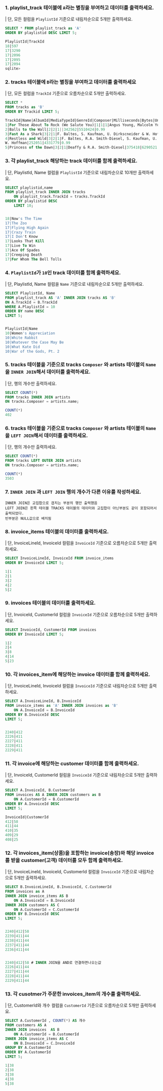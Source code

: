 ### 1. playlist_track 테이블에 `A`라는 별칭을 부여하고 데이터를 출력하세요.
| 단, 모든 컬럼을 `PlaylistId` 기준으로 내림차순으로 5개만 출력하세요.
```sql
SELECT * FROM playlist_track as 'A'
ORDER BY playlistid DESC LIMIT 5;

PlaylistId|TrackId
18|597
17|3290
17|2096
17|2095
17|2094
sqlite>
```


### 2. tracks 테이블에 `B`라는 별칭을 부여하고 데이터를 출력하세요
| 단, 모든 컬럼을 `TrackId` 기준으로 오름차순으로 5개만 출력하세요.
```sql
SELECT * 
FROM tracks as 'B'
ORDER BY Trackid LIMIT 5;

TrackId|Name|AlbumId|MediaTypeId|GenreId|Composer|Milliseconds|Bytes|UnitPrice        
1|For Those About To Rock (We Salute You)|1|1|1|Angus Young, Malcolm Young, Brian Johnson|343719|11170334|0.99
2|Balls to the Wall|2|2|1||342562|5510424|0.99
3|Fast As a Shark|3|2|1|F. Baltes, S. Kaufman, U. Dirkscneider & W. Hoffman|230619|3990994|0.99
4|Restless and Wild|3|2|1|F. Baltes, R.A. Smith-Diesel, S. Kaufman, U. Dirkscneider & 
W. Hoffman|252051|4331779|0.99
5|Princess of the Dawn|3|2|1|Deaffy & R.A. Smith-Diesel|375418|6290521|0.99
``` 
 

### 3. 각 playlist_track 해당하는 track 데이터를 함께 출력하세요.
| 단, PlaylistId, Name 컬럼을 `PlaylistId` 기준으로 내림차순으로 10개만 출력하세요. 
```sql
SELECT playlistid,name
FROM playlist_track INNER JOIN tracks
    ON playlist_track.TrackId = tracks.TrackId
ORDER BY playlistid DESC
    LIMIT 10;


18|Now's The Time
17|The Zoo
17|Flying High Again
17|Crazy Train
17|I Don't Know
17|Looks That Kill
17|Live To Win
17|Ace Of Spades
17|Creeping Death
17|For Whom The Bell Tolls
```  

### 4. `PlaylistId`가 `10`인 track 데이터를 함께 출력하세요. 
| 단, PlaylistId, Name 컬럼을 `Name` 기준으로 내림차순으로 5개만 출력하세요.
```sql
SELECT PlaylistId, Name 
FROM playlist_track AS 'A' INNER JOIN tracks AS 'B'
ON A.TrackId = B.TrackId
WHERE A.PlaylistId = 10
ORDER BY name DESC
LIMIT 5;


PlaylistId|Name
10|Women's Appreciation
10|White Rabbit
10|Whatever the Case May Be
10|What Kate Did
10|War of the Gods, Pt. 2
``` 

### 5. tracks 테이블을 기준으로 tracks `Composer` 와 artists 테이블의 `Name`을 `INNER JOIN`해서 데이터를 출력하세요.
| 단, 행의 개수만 출력하세요.
```sql
SELECT COUNT(*) 
FROM tracks INNER JOIN artists
ON tracks.Composer = artists.name;

COUNT(*)
402
```

### 6. tracks 테이블을 기준으로 tracks `Composer` 와 artists 테이블의 `Name`을 `LEFT JOIN`해서 데이터를 출력하세요.
| 단, 행의 개수만 출력하세요.
```sql
SELECT COUNT(*) 
FROM tracks LEFT OUTER JOIN artists
ON tracks.Composer = artists.name;

COUNT(*)
3503
```

### 7. `INNER JOIN` 과 `LEFT JOIN` 행의 개수가 다른 이유를 작성하세요.
```plain
INNER JOIN은 교집합으로 겹치는 부분의 행만 출력했음
LEFT JOIN은 왼쪽 테이블 TRACKS 테이블의 데이터와 교집합이 아닌부분도 같이 포함되어서 출력되었다.
빈부분은 NULL값으로 배치됨
```

### 8. invoice_items 테이블의 데이터를 출력하세요.
| 단, InvoiceLineId, InvoiceId 컬럼을 `InvoiceId` 기준으로 오름차순으로 5개만 출력하세요.
```sql
SELECT InvoiceLineId, InvoiceId FROM invoice_items
ORDER BY InvoiceId LIMIT 5;

1|1
2|1
3|2
4|2
5|2
``` 

### 9. invoices 테이블의 데이터를 출력하세요.
| 단, InvoiceId, CustomerId 컬럼을 `InvoiceId` 기준으로 오름차순으로 5개만 출력하세요.
```sql
SELECT InvoiceId, CustomerId FROM invoices
ORDER BY InvoiceId LIMIT 5;

1|2
2|4
3|8
4|14
5|23
``` 

### 10. 각 invoices_item에 해당하는 invoice 데이터를 함께 출력하세요.
| 단, InvoiceLineId, InvoiceId 컬럼을 `InvoiceId` 기준으로 내림차순으로 5개만 출력하세요.
```SQL
SELECT A.InvoiceLineId, B.InvoiceId 
FROM invoice_items as 'A' INNER JOIN invoices as 'B'
    ON A.InvoiceId = B.InvoiceId
ORDER BY B.InvoiceId DESC
LIMIT 5;


2240|412
2226|411
2227|411
2228|411
2229|411
``` 


### 11. 각 invoice에 해당하는 customer 데이터를 함께 출력하세요.
| 단, InvoiceId, CustomerId 컬럼을 `InvoiceId` 기준으로 내림차순으로 5개만 출력하세요.
```SQL
SELECT A.InvoiceId, B.CustomerId 
FROM invoices AS A INNER JOIN customers as B
    ON A.CustomerId = B.CustomerId
ORDER BY A.InvoiceId DESC
LIMIT 5;

InvoiceId|CustomerId
412|58
411|44
410|35
409|29
408|25
``` 

### 12. 각 invoices_item(상품)을 포함하는 invoice(송장)와 해당 invoice를 받을 customer(고객) 데이터를 모두 함께 출력하세요.
| 단, InvoiceLineId, InvoiceId, CustomerId 컬럼을 `InvoiceId` 기준으로 내림차순으로 5개만 출력하세요.
```SQL
SELECT B.InvoiceLineId, B.InvoiceId, C.CustomerId
FROM invoices as A
INNER JOIN invoice_items AS B
    ON A.InvoiceId = B.InvoiceId 
INNER JOIN customers AS C
    ON A.CustomerId = C.CustomerId
ORDER BY B.InvoiceId DESC
LIMIT 5;


2240|412|58
2239|411|44
2238|411|44
2237|411|44
2236|411|44


2240|412|58 # INNER JOIN을 AND로 연결하면나오는값
2226|411|44
2227|411|44
2228|411|44
2229|411|44
```

### 13. 각 cusotmer가 주문한 invoices_item의 개수를 출력하세요.
| 단, CustomerId와 개수 컬럼을 `CustomerId` 기준으로 오름차순으로 5개만 출력하세요.
```sql
SELECT A.CustomerId , COUNT(*) AS 개수
FROM customers AS A 
INNER JOIN invoices  AS B
    ON A.CustomerId = B.CustomerId
INNER JOIN invoice_items AS C
    ON B.InvoiceId = C.InvoiceId
GROUP BY A.CustomerId
ORDER BY A.CustomerId
LIMIT 5;

1|38
2|38
3|38
4|38
5|38
```


